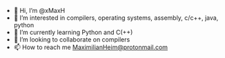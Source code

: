 - 👋 Hi, I’m @xMaxH
- 👀 I’m interested in compilers, operating systems, assembly, c/c++, java, python
- 🌱 I’m currently learning Python and C(++)
- 💞️ I’m looking to collaborate on compilers
- 📫 How to reach me MaximilianHeim@protonmail.com

<!---
xMaxH/xMaxH is a ✨ special ✨ repository because its `README.md` (this file) appears on your GitHub profile.
You can click the Preview link to take a look at your changes.
--->
